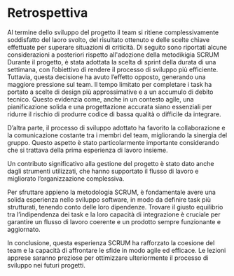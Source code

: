 # Retrospettiva

Al termine dello sviluppo del progetto il team si ritiene complessivamente soddisfatto del laoro svolto, del risultato ottenuto e delle scelte chiave effettuate per superare situazioni di criticità. Di seguito sono riportati alcune considerazioni a posteriori rispetto all'adozione della metodikigia SCRUM
Durante il progetto, è stata adottata la scelta di sprint della durata di una settimana, con l’obiettivo di rendere il processo di sviluppo più efficiente. Tuttavia, questa decisione ha avuto l’effetto opposto, generando una maggiore pressione sul team. Il tempo limitato per completare i task ha portato a scelte di design più approssimative e a un accumulo di debito tecnico. Questo evidenzia come, anche in un contesto agile, una pianificazione solida e una progettazione accurata siano essenziali per ridurre il rischio di produrre codice di bassa qualità o difficile da integrare.

D’altra parte, il processo di sviluppo adottato ha favorito la collaborazione e la comunicazione costante tra i membri del team, migliorando la sinergia del gruppo. Questo aspetto è stato particolarmente importante considerando che si trattava della prima esperienza di lavoro insieme.

Un contributo significativo alla gestione del progetto è stato dato anche dagli strumenti utilizzati, che hanno supportato il flusso di lavoro e migliorato l’organizzazione complessiva.

Per sfruttare appieno la metodologia SCRUM, è fondamentale avere una solida esperienza nello sviluppo software, in modo da definire task più strutturati, tenendo conto delle loro dipendenze. Trovare il giusto equilibrio tra l’indipendenza dei task e la loro capacità di integrazione è cruciale per garantire un flusso di lavoro coerente e un prodotto sempre funzionante e aggiornato.

In conclusione, questa esperienza SCRUM ha rafforzato la coesione del team e la capacità di affrontare le sfide in modo agile ed efficace. Le lezioni apprese saranno preziose per ottimizzare ulteriormente il processo di sviluppo nei futuri progetti.

